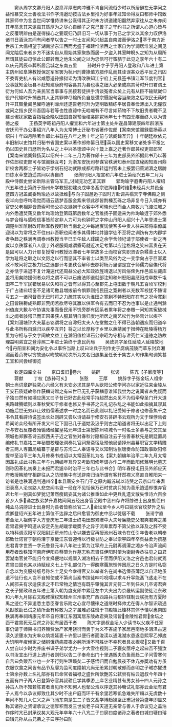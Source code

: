 <!-- { "loadSidebar": true } -->
　　窦从周字文卿丹阳人姿禀浑厚志向冲雅不肯自同流俗少时以所居僻左无学问之益惟慕交文士善收法书作字清遒动按古法乡里推为好事年过知命得友曰都师中馆致其家师中为言当世问学惟侍讲朱公熹得其正时朱方讲道建阳翻然弃家往从之朱亦闵其年髙念其来逺嘉其质厚为之尽心自顔子之克己曽子之守约书之所谓人心道心皆与之反覆明辨由是遂得操心之要既归乃屏旧习一切从事于为已之学又以其余力収伊洛诸书日涵泳其间有问者举以告之一时士友闻风兴起盖自南渡而伊洛之萃于南方近世宗工大儒相望于湖南浙东江西而尤盛于福建惟浙西之士家自为学润居淮浙之间见闻尤隘后来者乡方不迷实自从周始其家聚族而居一夕盗入其室睥睨乆之知为从周所居谓其徒曰毋惊此公即转而之他朱公闻之以为忠信可行蛮貊于此见之享年六十有二以庆元丙辰卒葬所居吕城之东南五里
　　孙时升字子亨丹阳人登政和八年进士第主防州如臯簿教授保定军省罢为杭州刑曹掾值方腊作乱而其诖误甚众悉平反之讯囚不委胥吏杭人有讼咸愿送孙掾狱讼为清改秩知江宁府上元县签书镇江军节度判官公事就知金坛县不赴知建康府句容县其为县也事之细大必亲或病其苛时升曰君谓王衍为何如人吾为亲民官当事事与民接若徒拱手清谈寃者众矣上元有从臣不输赋嵗仰役户代输时升捕击其人正其罪俾尽输所负自是彊宗慑服句容当聚敛之后取民无蓻时升平其槩量阖邑懽呼通判濠州还遂告老时升为吏明敏精练平居自奉俭薄出入无僮驭或问之指乡民曰吾固与若等也性直谅中无崄巇有不尽言如茹物不下故旧贵者輙不见建炎俶扰家数百指独全晚以田园自娱预治棺衾除冢地年七十有四无疾而终人以为贤徳之报
　　王扬英字昭祖丹阳人擢宣和六年进士第主处州遂昌簿建康四年辟浙东安抚司干办公事绍兴八年入为太常博士迁秘书省著作佐郎【案南宋馆阁録载扬英以绍兴十年四月除著作郎此书载在八年之后十年之前与馆阁録互异】十年朝廷欲依元丰旧制以史馆并归秘书省国史案以著作郎修纂日厯英以国史案移文诸处多不报乞仍以国史目日厯所为名从之上中兴圣徳颂中兴十箴上嘉之迁著作郎兼权吏部郎官【案南宋馆阁録扬英以绍兴十二年三月为著作郎十三年为吏部员外郎据此书乃以著作佐郎权吏部可与馆阁録互考】为浙东安抚司参谋官秩满知泰州加直秘阁知眉州鼎新校舍两郡士子皆劝于学刻石纪功就除成都府路转运判官未上报罢归葺湖濵之居牓曰练水草堂逍遥其间以夀自终
　　张绚丹阳人擢宣和六年进士第绍兴五年二月为殿中侍御史尝论新除主管马军王讨贼无功乞正其罪
　　郭珣瑜字遐夀丹阳人擢绍兴五年进士第终于扬州州学教授初建炎戊申冬髙宗驻跸维时维未经兵火井邑全盛四方冠盖阗委珣瑜适以故抵维与向子固邂逅子固时方赴调共榻天宁寺佛殿之侧夜半向忽呼珣瑜觉而语云适梦吾服金紫来领此郡皆荆榛瓦砾之场非复今日入城亦有官吏父老相迎皆萧索可怜公亦衣緑袍于众客中不可晓也已而金人南牧六飞渡江城之内外悉遭焚荡又数年珣瑜始登第既第后数年之官维扬子固适来为帅珣瑜迓于郊外悉与梦合相与感叹信事皆前定非人力可为也钟将之字仲山丹阳人绍兴十八年登进士第调楚州淮隂尉改盱眙军教授盱眙当南北之冲每嵗賔饯使客多中贵人往来郡将率僚属迎谒以为常将之不往曰非吾职也闻者多其得体地并邉学徒不至将之训饬有方内郡学者争趋之秩满再调泰州教授当辛巳壬午敌人蹂躏之余学舍倾圮请于部使者一新之再嵗以京秩荐者八人俄丁外艰服阕咸谓盍苟就近次足考第以应铨格将之笑曰富贵在天是固可以人力计耶复授常州教授迟滞者七年常故多士而校官失职贤否杂糅善士以入学为耻将之取之以文厉之以行而惩其不率者士以类至风俗为之一变学向占于巨室累政不敢问将之极力归之选部计考更秩合解印去郡将杨万里谓是宜于师儒力留俟代将之亦恬于进退不复计淹速代还周益公必大知政欲旌靖退以厉风俗俾免作邑监左藏库盖将用矣防援例者众将之谓不可以已废法即退就部注知和州厯阳县厯阳戍卒数千屯田卒二千军民错居易以失和将之皆有以得其心至郡先上屯田数于朝凡五百顷军校利于广占诿曰顷亩不足诸司檄县増拨前令惧罪则括民田之寛剰者以充数军校犹不慊谓亏五之一诸司督责无已时将之力疏其实以为淮田之寛剰不特厯阳在在有之况今寛剰之田皆耕耨成熟即非荒闲若欲尽夺其赢以供军令有去而已不忍为也事以是止通判滁州值嵗大歉与守协谋先事而备民用不饥旁郡有囚系者累年将之奉檄一问知其寃破械出之闻者骇愕已而正囚果获人服其明自滁归度地所居之南艺松竹为终焉计以疾卒【案刘漫塘钟大夫墓志铭谓将之自滁归太夫人在堂勉之仕不得已造朝遇疾而归道卒与此书所称自滁归以疾卒互异】将之以长厚称于乡里以亷靖闻于搢绅在毗陵得杨万里为守相与于文字间故文益工在滁阳值检详石公宗昭为守相与讲究仁义道徳之防故理益明弟宜之登淳熈二年进士第终于恵民药局
　　吴致尧字圣任延陵人延陵故地今丹阳宣和间为安化令以事忤当路上叹曰论兵于刑作史于腐病茂陵而草东封弃湘湄而着贞符以穷故通以晦故明论次所为文名归愚集圣任长于集古人句作集句调笑甚工宣和间尝经御览












　　钦定四库全书
　　京口耆旧卷六
　　姚辟
　　张谔
　　陈亢【子廓度等】
　　蒋猷
　　丁权【族孙可乆】
　　张慤
　　王厚
　　姚辟字子张金坛人祖宗朝士尚词章辟独究心六经义有未安必求其是早从欧阳公修学问亦以家近往来金陵从王安石质疑故修作获麟诗赠之有曰世已无孔子获麟意谁知我尝为之说闻者未免疑而子独曰然有如壎应箎又曰子昔已好古此经常手持超然出众见不为俗牵卑圣门开大道夷路肆腾嬉则以春秋受知于修者也修又手书荅之云礼记杂乱之书能如此指摘其谬其功施后世无穷非止效俗儒著述求一时之名而已此则以礼记受知于修者也修荅焦千之书令其看辟诗说签出长处则辟又尝以诗请益于修安石荅辟书云观所为文于理悖焉者希闻论众经有所开发又曰足下固已几于道姑汲汲乎则古之蹈道者将无以出足下上则所与安石反覆者殆徧诸经擢皇祐元年进士第授陈州项城令一时名士多慕与之交其至项城也郑獬荅诗云胶西夫子近之官坐对春秋讨隠桓自注云子张善春秋先是朝廷置局编修礼书嘉祐二年秘閤校理张洞奏礼官祠祭斋宿及预他局请择州县幕职官文学精赡者三两人専置局编纂于是辟与苏洵二人奉诏寻又以知制诰张瓌奏命防知政事欧阳修提举至治平三年九月修奏书成诏以太常因革礼为名【案九朝编年治平二年九月太常因革礼成此书称三年与九朝编年互异又考欧阳修年谱亦作二年而欧阳修蘓明允墓志则称因革礼初奏上未报而君遽卒时治平三年也与此书合】明年春授屯田员外郎应天府教授韩琦守相辟往从之防琦集中有送辟南归诗所谓有客轩然襟义髙直自睢阳来一访者是也秩满通判通州卒本县唐安乡石门干之原内翰苏轼以诗哭之云京口年来耆旧衰髙人沦丧路人悲空闻韦叟一经在不见恬侯万石时贫病只知为善乐逍遥却恨弃官迟七年一别真如梦犹记萧然瘦鹤姿其为诸公推重如此中更兵乱遗文散失惟诗六百余首乡人多诵之族弟梦升嘉祐间同五经出身官至殿中丞曰存许将牓进士出身族侄曰纯孟马涓牓进士出身时为县者皆称长官二人金坛至今乡人呼曰姚长官坟梦升之后虞卿登绍兴五年进士第位不达辟之后曰愈甞为御史中丞以徙居不载
　　张谔字直甫金坛人祖倜字大方登庆厯二年进士终屯田郎累赠中大夫号廉能吏父君奭君奭之弟君胄君奭字鸣道从安定先生胡瑗学瑗奬予之异于流辈累荐不第父欲以泽及之辞不受以特科调汉阳军汉阳尉迁房州竹山令以嫌去官再授池州石埭令在任引年告老以朝奉郎致仕谔官于朝将漕于京畿江东皆迎侍以行极甘防之奉以崇寜四年卒呉益柔为撰墓志君胄字世贤一字元鲁登元丰八年进士第为江寜府上元尉再调潭之湘乡令治声流闻用荐者改秩知河南府伊阳县蔡肇为作墓志称君胄任伊阳时肇为衞尉寺丞往见之曰君罢湖南官贫不能归今宜择便地以规廪入湖洛相去千里而伊阳又洛之穷邑也君何就焉君胄曰固也某以诗赋经义七上于礼部仅乃一得酸寒覊旅憔悴困厄之日久方是时私窃自念以为变服持版号称名士足矣今幸得官又以举者名在尚书选俸虽薄足以自活地虽逺不徒行也人岂不自知使或不第尚当槖书挟徒呻吟唲嚅以求斗升寜能髙飞逺走不在人间邪夫有求适获求之不巳常物之情岂有既乎肇愧其言元符二年到任未几卒谔君奭之长子擢政和五年进士第入朝为度支郎中累迁左中大夫出为京畿转运副使徙江东政和六年九月除右文殿修撰权知桂州军州事充广西西路兵马都钤辖制云朕抚有方夏陟禹之迹仁不异逺悉主悉臣眷言乐附之心宜尽懐徕之道继时择帅尤在得人尔智识疏通风猷敏劭已试之绩所至有称敢为之才虽难必往班于书殿镇此桂林其体予懐以惠南国秩满再奉祠靖康元年卒自将漕江东因寓居东陵故君奭及谔皆金陵惟君胄金坛之酉干君胄死无后谔之孙犹有居酉干者
　　陈亢字退叔金坛人少读书以父疾不任家事仍请于师束书归养殖赀治产家用饶衍而勇于为义不吝施予家居邑南地多沮泽古速渎久淤壅水为灾率众筑堤延袤十许里以便行者而浚渎以通洮湖水患遂息熙寜乙夘嵗大饥明年疫倾家之储粥饿药病晨夜必躬所活不可胜计不幸死者具衣槥収又数千百人尝自以少时为养废书课子弟学尤力一夕大雪往视则二子寝矣亟呼之起曰吾不强汝以书汝宜出行道上遇行者则归以告二子奉命出门十里遇贩夫负鱼而趋二子问雪寒何自苦曰负贩吾业也一夕不行则生理踬矣二子感悟归而自勉晨夜不休亢亦奬劝有方虽衣服饮食之间皆有品节及廓为监司度陞朝亢尚无恙累封朝散郎而彦明之子珹亦擢进士第余孙数上名礼部亦有巳命官者福禄之盛世所歆艶苏公轼尝有帖云退叔今年四十五而有四子两人已登第守官其叔耕且学其季游上庠艺业精甚有男女孙十四人元孙之孙古人所不知若陈君者当见所不知何人也邹公浩以序送其孙瑭试礼部亦云金坛有君子人焉今以承议郎致仕其少时不出户庭而环千有余里若寒饥急难失所頼以无虞数十年间不知几人仁义之声飞驰东南是生二子皆文髙学博趋操坚正甫冠登第盛年即显又称其诸孙之贤谓承议之徳厚积而发三世矣老子曰天道无亲常与善人于承议见之盖浩作序时亢已封承议矣大观元年卒年六十八亢二子曰廓曰度诸孙之著者曰城曰瑭曰璿曰璘元孙从古兄弟之子曰序孙曰防
